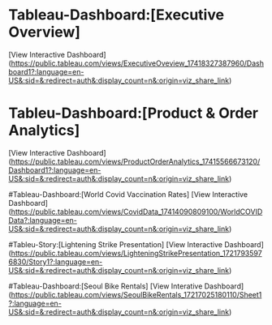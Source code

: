 # Tableau-Dashboard:[Executive Overview]
[View Interactive Dashboard] (https://public.tableau.com/views/ExecutiveOveview_17418327387960/Dashboard1?:language=en-US&:sid=&:redirect=auth&:display_count=n&:origin=viz_share_link)

# Tableu-Dashboard:[Product & Order Analytics]
[View Interactive Dashboard] (https://public.tableau.com/views/ProductOrderAnalytics_17415566673120/Dashboard1?:language=en-US&:sid=&:redirect=auth&:display_count=n&:origin=viz_share_link)

#Tableau-Dashboard:[World Covid Vaccination Rates]
[View Interactive Dashboard] (https://public.tableau.com/views/CovidData_17414090809100/WorldCOVIDData?:language=en-US&:sid=&:redirect=auth&:display_count=n&:origin=viz_share_link)

#Tableu-Story:[Lightening Strike Presentation]
[View Interactive Dashboard] (https://public.tableau.com/views/LighteningStrikePresentation_17217935976830/Story1?:language=en-US&:sid=&:redirect=auth&:display_count=n&:origin=viz_share_link)

#Tableau-Dashboard:[Seoul Bike Rentals]
[View Interative Dashboard] (https://public.tableau.com/views/SeoulBikeRentals_17217025180110/Sheet1?:language=en-US&:sid=&:redirect=auth&:display_count=n&:origin=viz_share_link)
